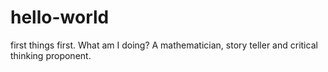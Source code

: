 # hello-world
first things first. What am I doing?
A mathematician, story teller and critical thinking proponent.
